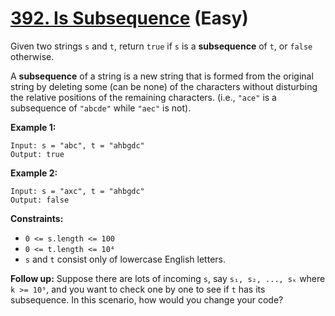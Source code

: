 # [392. Is Subsequence][link] (Easy)

[link]: https://leetcode.com/problems/is-subsequence/

Given two strings `s` and `t`, return `true` if  `s` is a **subsequence** of  `t`, or  `false`
otherwise.

A **subsequence** of a string is a new string that is formed from the original string by deleting
some (can be none) of the characters without disturbing the relative positions of the remaining
characters. (i.e., `"ace"` is a subsequence of `"abcde"` while `"aec"` is not).

**Example 1:**

```
Input: s = "abc", t = "ahbgdc"
Output: true
```

**Example 2:**

```
Input: s = "axc", t = "ahbgdc"
Output: false
```

**Constraints:**

- `0 <= s.length <= 100`
- `0 <= t.length <= 10⁴`
- `s` and `t` consist only of lowercase English letters.

**Follow up:** Suppose there are lots of incoming `s`, say `s₁, s₂, ..., sₖ` where `k >= 10⁹`, and
you want to check one by one to see if `t` has its subsequence. In this scenario, how would you
change your code?
